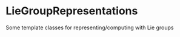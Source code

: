 LieGroupRepresentations
=======================

Some template classes for representing/computing with Lie groups
